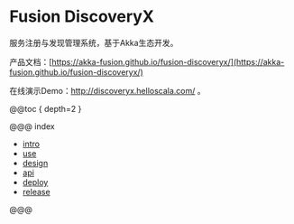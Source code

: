 # Fusion DiscoveryX

服务注册与发现管理系统，基于Akka生态开发。

产品文档：[https://akka-fusion.github.io/fusion-discoveryx/](https://akka-fusion.github.io/fusion-discoveryx/)

在线演示Demo：<a href="http://discoveryx.helloscala.com/">http://discoveryx.helloscala.com/</a> 。

@@toc { depth=2 }

@@@ index

- [intro](intro.md)
- [use](use/index.md)
- [design](design/index.md)
- [api](api/index.md)
- [deploy](deploy/index.md)
- [release](releases.md)

@@@
